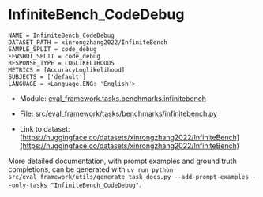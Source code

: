 # InfiniteBench_CodeDebug

````
NAME = InfiniteBench_CodeDebug
DATASET_PATH = xinrongzhang2022/InfiniteBench
SAMPLE_SPLIT = code_debug
FEWSHOT_SPLIT = code_debug
RESPONSE_TYPE = LOGLIKELIHOODS
METRICS = [AccuracyLoglikelihood]
SUBJECTS = ['default']
LANGUAGE = <Language.ENG: 'English'>
````

- Module: [eval_framework.tasks.benchmarks.infinitebench](eval_framework.tasks.benchmarks.infinitebench)

- File: [src/eval_framework/tasks/benchmarks/infinitebench.py](../../src/eval_framework/tasks/benchmarks/infinitebench.py)

- Link to dataset: [https://huggingface.co/datasets/xinrongzhang2022/InfiniteBench](https://huggingface.co/datasets/xinrongzhang2022/InfiniteBench)

More detailed documentation, with prompt examples and ground truth completions, can be generated with `uv run python src/eval_framework/utils/generate_task_docs.py --add-prompt-examples --only-tasks "InfiniteBench_CodeDebug"`.
